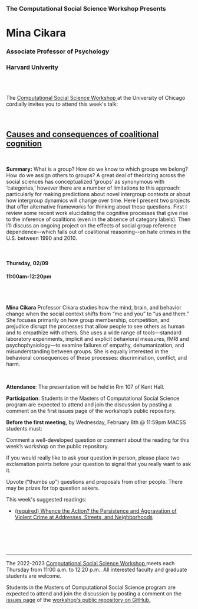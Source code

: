 <br>

<h3 class=pfblock-header> The Computational Social Science Workshop Presents </h3>

<h1 class=pfblock-header3> Mina Cikara</h1>
<h3 class=pfblock-header3> Associate Professor of Psychology</h3>
<h3 class=pfblock-header3> Harvard Univerity </h3>

<br><br>

<p class=pfblock-header3>The <a href="https://macss.uchicago.edu/content/computation-workshop"> Computational Social Science Workshop </a> at the University of Chicago cordially invites you to attend this week's talk:</p>

<br>

<div class=pfblock-header3>
<h2 class=pfblock-header>
  <a href=https://github.com/uchicago-computation-workshop/Winter2023/blob/main/02_02_O'brien/O'Brien%20%26%20Ciomek%20(Online%20First)%20Whence%20the%20action%20the%20persistence%20and%20aggravation%20of%20violent%20crime%20(1).pdf> Causes and consequences of coalitional cognition </a>
</h2>

<br>
</div>

<p class=footertext2>

**Summary:** What is a group? How do we know to which groups we belong? How do we assign others to groups? A great deal of theorizing across the social sciences has conceptualized ‘groups’ as synonymous with ‘categories,’ however there are a number of limitations to this approach: particularly for making predictions about novel intergroup contexts or about how intergroup dynamics will change over time. Here I present two projects that offer alternative frameworks for thinking about these questions. First I review some recent work elucidating the cognitive processes that give rise to the inference of coalitions (even in the absence of category labels). Then I'll discuss an ongoing project on the effects of social group reference dependence--which falls out of coalitional reasoning--on hate crimes in the U.S. between 1990 and 2010.

</p>

<br>

<h4 class=pfblock-header3> Thursday, 02/09 </h4>
<h4 class=pfblock-header3> 11:00am-12:20pm </h4>

<br><br>

<p class=footertext2>

**Mina Cikara** Professor Cikara studies how the mind, brain, and behavior change when the social context shifts from “me and you” to “us and them.” She focuses primarily on how group membership, competition, and prejudice disrupt the processes that allow people to see others as human and to empathize with others. She uses a wide range of tools—standard laboratory experiments, implicit and explicit behavioral measures, fMRI and psychophysiology—to examine failures of empathy, dehumanization, and misunderstanding between groups. She is equally interested in the behavioral consequences of these processes: discrimination, conflict, and harm.
</p>

<br>

<p class=footertext2>

**Attendance**: The presentation will be held in Rm 107 of Kent Hall.

**Participation**: Students in the Masters of Computational Social Science program are expected to attend and join the discussion by posting a comment on the first issues page of the workshop’s public repository.

**Before the first meeting**, by Wednesday, February 8th @ 11:59pm MACSS students must:

Comment a well-developed question or comment about the reading for this week’s workshop on the public repository.

If you would really like to ask your question in person, please place two exclamation points before your question to signal that you really want to ask it.

Upvote (“thumbs up”) questions and proposals from other people. There may be prizes for top question askers.
</p>

This week's suggested readings:

- [(required) Whence the Action? the Persistence and Aggravation of Violent Crime at Addresses, Streets, and Neighborhoods](https://github.com/uchicago-computation-workshop/Winter2023/blob/main/02_02_O'brien/O'Brien%20%26%20Ciomek%20(Online%20First)%20Whence%20the%20action%20the%20persistence%20and%20aggravation%20of%20violent%20crime%20(1).pdf)
<br>

<br><br>

---

<p class=footertext> The 2022-2023 <a href="https://macss.uchicago.edu/content/computation-workshop"> Computational Social Science Workshop </a> meets each Thursday from 11:00 a.m. to 12:20 p.m.. All interested faculty and graduate students are welcome.</p>

<p class=footertext>Students in the Masters of Computational Social Science program are expected to attend and join the discussion by posting a comment on the <a href=https://github.com/uchicago-computation-workshop/Winter2023/issues/1>issues page</a> of the <a href=https://github.com/uchicago-computation-workshop/Winter2023>workshop's public repository on GitHub.</a></p>
